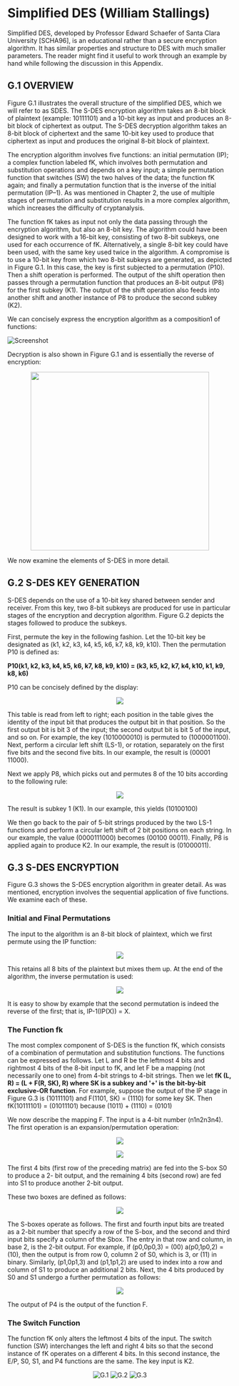 # Simplified DES (William Stallings) 

Simplified DES, developed by Professor Edward Schaefer of Santa Clara University [SCHA96], is an educational rather than a secure encryption algorithm. It has similar properties and structure to DES with much smaller parameters. The reader might find it useful to work through an example by hand while following the discussion in this Appendix.

## G.1 OVERVIEW

Figure G.1 illustrates the overall structure of the simplified DES, which we will refer to as SDES. The S-DES encryption algorithm takes an 8-bit block of plaintext (example: 10111101) and a 10-bit key as input and produces an 8-bit block of ciphertext as output. The S-DES decryption algorithm takes an 8-bit block of ciphertext and the same 10-bit key used to produce that ciphertext as input and produces the original 8-bit block of plaintext. 

The encryption algorithm involves five functions: an initial permutation (IP); a complex function labeled fK, which involves both permutation and substitution operations and depends on a key input; a simple permutation function that switches (SW) the two halves of the data; the function fK again; and finally a permutation function that is the inverse of the initial permutation (IP–1). As was mentioned in Chapter 2, the use of multiple stages of permutation and substitution results in a more complex algorithm, which increases the difficulty of cryptanalysis.

The function fK takes as input not only the data passing through the encryption algorithm, but also an 8-bit key. The algorithm could have been designed to work with a 16-bit key, consisting of two 8-bit subkeys, one used for each occurrence of fK. Alternatively, a single 8-bit key could have been used, with the same key used twice in the algorithm. A compromise is to use a 10-bit key from which two 8-bit subkeys are generated, as depicted in Figure G.1. In this case, the key is first subjected to a permutation (P10). Then a shift operation is performed. The output of the shift operation then passes through a permutation function that produces an 8-bit output (P8) for the first subkey (K1). The output of the shift operation also feeds into another shift and another instance of P8 to produce the second subkey (K2).

We can concisely express the encryption algorithm as a composition1 of functions:

![Screenshot](Screenshots/img_1.png)

Decryption is also shown in Figure G.1 and is essentially the reverse of encryption:

<p align="center">
  <img src="Screenshots/img_2.png" width="400">
</p>

We now examine the elements of S-DES in more detail.

## G.2 S-DES KEY GENERATION

S-DES depends on the use of a 10-bit key shared between sender and receiver. From this key, two 8-bit subkeys are produced for use in particular stages of the encryption and decryption algorithm. Figure G.2 depicts the stages followed to produce the subkeys.

First, permute the key in the following fashion. Let the 10-bit key be designated as (k1, k2, k3, k4, k5, k6, k7, k8, k9, k10). Then the permutation P10 is defined as:

__P10(k1, k2, k3, k4, k5, k6, k7, k8, k9, k10) = (k3, k5, k2, k7, k4, k10, k1, k9, k8, k6)__

P10 can be concisely defined by the display:

<p align="center">
  <img src="Screenshots/img_3.png">
</p>

This table is read from left to right; each position in the table gives the identity of the input bit that produces the output bit in that position. So the first output bit is bit 3 of the input; the second output bit is bit 5 of the input, and so on. For example, the key (1010000010) is permuted to (1000001100). Next, perform a circular left shift (LS-1), or rotation, separately on the first five bits and the second five bits. In our example, the result is (00001 11000).

Next we apply P8, which picks out and permutes 8 of the 10 bits according to the following rule:

<p align="center">
  <img src="Screenshots/img_4.png">
</p>

The result is subkey 1 (K1). In our example, this yields (10100100)

We then go back to the pair of 5-bit strings produced by the two LS-1 functions and perform a circular left shift of 2 bit positions on each string. In our example, the value (0000111000) becomes (00100 00011). Finally, P8 is applied again to produce K2. In our example, the result is (01000011).

## G.3 S-DES ENCRYPTION

Figure G.3 shows the S-DES encryption algorithm in greater detail. As was mentioned, encryption involves the sequential application of five functions. We examine each of these.

### Initial and Final Permutations

The input to the algorithm is an 8-bit block of plaintext, which we first permute using the IP function:

<p align="center">
  <img src="Screenshots/img_5.png">
</p>

This retains all 8 bits of the plaintext but mixes them up. At the end of the algorithm, the inverse permutation is used:

<p align="center">
  <img src="Screenshots/img_6.png">
</p>

It is easy to show by example that the second permutation is indeed the reverse of the first; that is, IP-1(IP(X)) = X.

### The Function fk

The most complex component of S-DES is the function fK, which consists of a combination of permutation and substitution functions. The functions can be expressed as follows. Let L and R be the leftmost 4 bits and rightmost 4 bits of the 8-bit input to fK, and let F be a mapping (not necessarily one to one) from 4-bit strings to 4-bit strings. Then we let __fK (L, R) = (L + F(R, SK), R) where SK is a subkey and '+' is the bit-by-bit exclusive-OR function__. For example, suppose the output of the IP stage in Figure G.3 is (10111101) and F(1101, SK) = (1110) for some key SK.
Then fK(10111101) = (01011101) because (1011) + (1110) = (0101) 

We now describe the mapping F. The input is a 4-bit number (n1n2n3n4). The first operation is an expansion/permutation operation:

<p align="center">
  <img src="Screenshots/img_7.png">
</p>

<p align="center">
  <img src="Screenshots/img_8.png">
</p>

The first 4 bits (first row of the preceding matrix) are fed into the S-box S0 to produce a 2- bit output, and the remaining 4 bits (second row) are fed into S1 to produce another 2-bit output.

These two boxes are defined as follows:

<p align="center">
  <img src="Screenshots/img_9.png">
</p>

The S-boxes operate as follows. The first and fourth input bits are treated as a 2-bit number that specify a row of the S-box, and the second and third input bits specify a column of the Sbox. The entry in that row and column, in base 2, is the 2-bit output. For example, if (p0,0p0,3) = (00) a(p0,1p0,2) = (10), then the output is from row 0, column 2 of S0, which is 3, or (11) in binary. Similarly, (p1,0p1,3) and (p1,1p1,2) are used to index into a row and column of S1 to produce an additional 2 bits.
Next, the 4 bits produced by S0 and S1 undergo a further permutation as follows:

<p align="center">
  <img src="Screenshots/img_10.png">
</p>

The output of P4 is the output of the function F.

### The Switch Function

The function fK only alters the leftmost 4 bits of the input. The switch function (SW) interchanges the left and right 4 bits so that the second instance of fK operates on a different 4 bits. In this second instance, the E/P, S0, S1, and P4 functions are the same. The key input is K2.

<p align="center">
  <img src="Screenshots/img_11.png" title="G.1">
  <img src="Screenshots/img_12.png" title="G.2">
  <img src="Screenshots/img_13.png" title="G.3">
</p>
